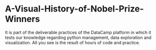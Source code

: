 # A-Visual-History-of-Nobel-Prize-Winners
It is part of the deliverable practices of the DataCamp platform in which it tests our knowledge regarding python management, data exploration and visualization.
All you see is the result of hours of code and practice.
